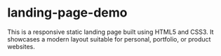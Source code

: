 # landing-page-demo
This is a responsive static landing page built using HTML5 and CSS3. It showcases a modern layout suitable for personal, portfolio, or product websites.
